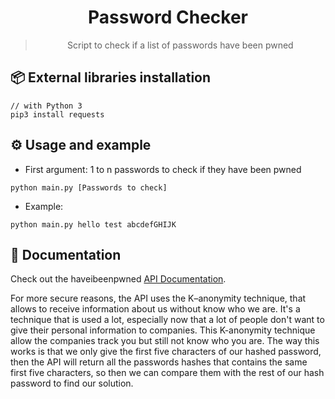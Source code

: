 <div align="center">
  <h1>Password Checker</h1>
  <blockquote>Script to check if a list of passwords have been pwned</blockquote>
</div>

## 📦 External libraries installation

```
// with Python 3
pip3 install requests
```

## ⚙️ Usage and example

- First argument: 1 to n passwords to check if they have been pwned

```
python main.py [Passwords to check]
```

- Example:

```
python main.py hello test abcdefGHIJK
```

## 📜 Documentation

Check out the haveibeenpwned [API Documentation](https://haveibeenpwned.com/API/v2).

For more secure reasons, the API uses the K–anonymity technique, that allows to receive information about us without know who we are. It's a technique that is used a lot, especially now that a lot of people don't want to give their personal information to companies. This K-anonymity technique allow the companies track you but still not know who you are. The way this works is that we only give the first five characters of our hashed password, then the API will return all the passwords hashes that contains the same first five characters, so then we can compare them with the rest of our hash password to find our solution.
